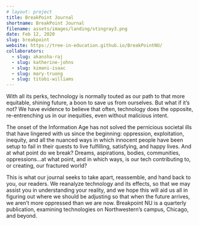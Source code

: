 ```yaml
---
# layout: project
title: BreakPoint Journal
shortname: BreakPoint Journal
filename: assets/images/landing/stingray3.png
date: Feb 12, 2020
slug: breakpoint
website: https://tree-in-education.github.io/BreakPointNU/
collaborators:
  - slug: akansha-raj
  - slug: katherine-johns
  - slug: kimani-isaac
  - slug: mary-truong
  - slug: titobi-williams
---
```


With all its perks, technology is normally touted as our path to that more equitable, shining future, a boon to save us from ourselves. But what if it’s not? We have evidence to believe that often, technology does the opposite, re-entrenching us in our inequities, even without malicious intent. 

The onset of the Information Age has not solved the pernicious societal ills that have lingered with us since the beginning: oppression, exploitation, inequity, and all the nuanced ways in which innocent people have been setup to fail in their quests to live fulfilling, satisfying, and happy lives. And at what point do we break? Dreams, aspirations, bodies, communities, oppressions...at what point, and in which ways, is our tech contributing to, or creating, our fractured world? 

This is what our journal seeks to take apart, reassemble, and hand back to you, our readers. We reanalyze technology and its effects, so that we may assist you in understanding your reality, and we hope this will aid us all in figuring out where we should be adjusting so that when the future arrives, we aren’t more oppressed than we are now. Breakpoint NU is a quarterly publication, examining technologies on Northwestern’s campus, Chicago, and beyond. 